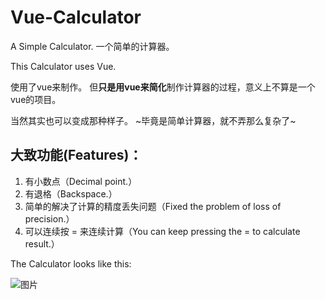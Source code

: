 # Vue-Calculator
A Simple Calculator.
一个简单的计算器。

This Calculator uses Vue.

使用了vue来制作。
但**只是用vue来简化**制作计算器的过程，意义上不算是一个vue的项目。

当然其实也可以变成那种样子。
~毕竟是简单计算器，就不弄那么复杂了~


## 大致功能(Features)：
1. 有小数点（Decimal point.）
2. 有退格（Backspace.）
3. 简单的解决了计算的精度丢失问题（Fixed the problem of loss of precision.）
4. 可以连续按 = 来连续计算（You can keep pressing the = to calculate result.）


The Calculator looks like this:

![图片](https://user-images.githubusercontent.com/80400730/204441215-81dea4b8-d212-42a3-a2ee-6e68dfa9fb47.png)

